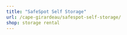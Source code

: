 ```yaml
---
title: "SafeSpot Self Storage"
url: /cape-girardeau/safespot-self-storage/
shop: storage rental
---
```

